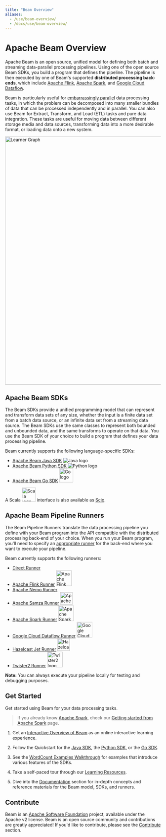 ```yaml
---
title: "Beam Overview"
aliases:
  - /use/beam-overview/
  - /docs/use/beam-overview/
---
```


<!--
Licensed under the Apache License, Version 2.0 (the "License");
you may not use this file except in compliance with the License.
You may obtain a copy of the License at

http://www.apache.org/licenses/LICENSE-2.0

Unless required by applicable law or agreed to in writing, software
distributed under the License is distributed on an "AS IS" BASIS,
WITHOUT WARRANTIES OR CONDITIONS OF ANY KIND, either express or implied.
See the License for the specific language governing permissions and
limitations under the License.
-->

# Apache Beam Overview

Apache Beam is an open source, unified model for defining both batch and streaming data-parallel processing pipelines. Using one of the open source Beam SDKs, you build a program that defines the pipeline. The pipeline is then executed by one of Beam's supported **distributed processing back-ends**, which include [Apache Flink](https://flink.apache.org), [Apache Spark](https://spark.apache.org), and [Google Cloud Dataflow](https://cloud.google.com/dataflow).

Beam is particularly useful for [embarrassingly parallel](https://en.wikipedia.org/wiki/Embarassingly_parallel) data processing tasks, in which the problem can be decomposed into many smaller bundles of data that can be processed independently and in parallel. You can also use Beam for Extract, Transform, and Load (ETL) tasks and pure data integration. These tasks are useful for moving data between different storage media and data sources, transforming data into a more desirable format, or loading data onto a new system.

<div style="display: flex; justify-content: center">
  <img src="/images/learner_graph.png" width="800px" alt="Learner Graph">
</div>


## Apache Beam SDKs

The Beam SDKs provide a unified programming model that can represent and transform data sets of any size, whether the input is a finite data set from a batch data source, or an infinite data set from a streaming data source. The Beam SDKs use the same classes to represent both bounded and unbounded data, and the same transforms to operate on that data. You use the Beam SDK of your choice to build a program that defines your data processing pipeline.

Beam currently supports the following language-specific SDKs:

- [Apache Beam Java SDK](/documentation/sdks/java) ![Java logo](/images/logos/sdks/java.png)
- [Apache Beam Python SDK](/documentation/sdks/python) ![Python logo](/images/logos/sdks/python.png)
- [Apache Beam Go SDK](/documentation/sdks/go) <img src="/images/logos/sdks/go.png" height="45px" alt="Go logo">

A Scala <img src="/images/logos/sdks/scala.png" height="45px" alt="Scala logo"> interface is also available as [Scio](https://github.com/spotify/scio).

## Apache Beam Pipeline Runners

The Beam Pipeline Runners translate the data processing pipeline you define with your Beam program into the API compatible with the distributed processing back-end of your choice. When you run your Beam program, you'll need to specify an [appropriate runner](/documentation/runners/capability-matrix) for the back-end where you want to execute your pipeline.

Beam currently supports the following runners:

- [Direct Runner](/documentation/runners/direct)
- [Apache Flink Runner](/documentation/runners/flink) <img src="/images/logos/runners/flink.png" height="50px" alt="Apache Flink logo">
- [Apache Nemo Runner](/documentation/runners/nemo)
- [Apache Samza Runner](/documentation/runners/samza) <img src="/images/logos/runners/samza.png" height="40px" alt="Apache Samza logo">
- [Apache Spark Runner](/documentation/runners/spark) <img src="/images/logos/runners/spark.png" height="50px" alt="Apache Spark logo">
- [Google Cloud Dataflow Runner](/documentation/runners/dataflow) <img src="/images/logos/runners/dataflow.png" height="50px" alt="Google Cloud Dataflow logo">
- [Hazelcast Jet Runner](/documentation/runners/jet) <img src="/images/logos/runners/jet.png" height="40px" alt="Hazelcast Jet logo">
- [Twister2 Runner](/documentation/runners/twister2) <img src="/images/logos/runners/twister2.png" height="50px" alt="Twister2 logo">

**Note:** You can always execute your pipeline locally for testing and debugging purposes.

## Get Started

Get started using Beam for your data processing tasks.

> If you already know [Apache Spark](https://spark.apache.org/),
> check our [Getting started from Apache Spark](/get-started/from-spark) page.

1. Get an [Interactive Overview of Beam](/get-started/an-interactive-overview-of-beam) as an online interactive learning experience.

1. Follow the Quickstart for the [Java SDK](/get-started/quickstart-java), the [Python SDK](/get-started/quickstart-py), or the [Go SDK](/get-started/quickstart-go).

1. See the [WordCount Examples Walkthrough](/get-started/wordcount-example) for examples that introduce various features of the SDKs.

1. Take a self-paced tour through our [Learning Resources](/documentation/resources/learning-resources).

1. Dive into the [Documentation](/documentation/) section for in-depth concepts and reference materials for the Beam model, SDKs, and runners.

## Contribute

Beam is an <a href="https://www.apache.org" target="_blank">Apache Software Foundation</a> project, available under the Apache v2 license. Beam is an open source community and contributions are greatly appreciated! If you'd like to contribute, please see the [Contribute](/contribute/) section.
